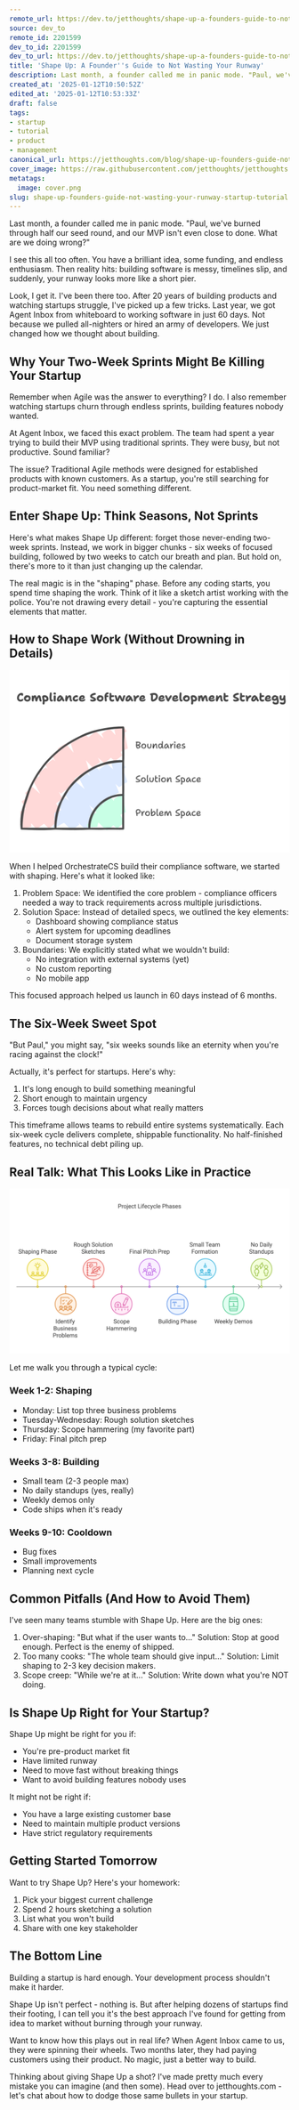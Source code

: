 ```yaml
---
remote_url: https://dev.to/jetthoughts/shape-up-a-founders-guide-to-not-wasting-your-runway-9kk
source: dev_to
remote_id: 2201599
dev_to_id: 2201599
dev_to_url: https://dev.to/jetthoughts/shape-up-a-founders-guide-to-not-wasting-your-runway-9kk
title: 'Shape Up: A Founder''s Guide to Not Wasting Your Runway'
description: Last month, a founder called me in panic mode. "Paul, we've burned through half our seed round, and...
created_at: '2025-01-12T10:50:52Z'
edited_at: '2025-01-12T10:53:33Z'
draft: false
tags:
- startup
- tutorial
- product
- management
canonical_url: https://jetthoughts.com/blog/shape-up-founders-guide-not-wasting-your-runway-startup-tutorial/
cover_image: https://raw.githubusercontent.com/jetthoughts/jetthoughts.github.io/master/content/blog/shape-up-founders-guide-not-wasting-your-runway-startup-tutorial/cover.png
metatags:
  image: cover.png
slug: shape-up-founders-guide-not-wasting-your-runway-startup-tutorial
---
```

Last month, a founder called me in panic mode. "Paul, we've burned through half our seed round, and our MVP isn't even close to done. What are we doing wrong?"

I see this all too often. You have a brilliant idea, some funding, and endless enthusiasm. Then reality hits: building software is messy, timelines slip, and suddenly, your runway looks more like a short pier.

Look, I get it. I've been there too. After 20 years of building products and watching startups struggle, I've picked up a few tricks. Last year, we got Agent Inbox from whiteboard to working software in just 60 days. Not because we pulled all-nighters or hired an army of developers. We just changed how we thought about building.

## Why Your Two-Week Sprints Might Be Killing Your Startup

Remember when Agile was the answer to everything? I do. I also remember watching startups churn through endless sprints, building features nobody wanted.

At Agent Inbox, we faced this exact problem. The team had spent a year trying to build their MVP using traditional sprints. They were busy, but not productive. Sound familiar?

The issue? Traditional Agile methods were designed for established products with known customers. As a startup, you're still searching for product-market fit. You need something different.

## Enter Shape Up: Think Seasons, Not Sprints

Here's what makes Shape Up different: forget those never-ending two-week sprints. Instead, we work in bigger chunks - six weeks of focused building, followed by two weeks to catch our breath and plan. But hold on, there's more to it than just changing up the calendar.

The real magic is in the "shaping" phase. Before any coding starts, you spend time shaping the work. Think of it like a sketch artist working with the police. You're not drawing every detail - you're capturing the essential elements that matter.

## How to Shape Work (Without Drowning in Details)

![circles of the shape work stages](file_0.png)

When I helped OrchestrateCS build their compliance software, we started with shaping. Here's what it looked like:

1. Problem Space: We identified the core problem - compliance officers needed a way to track requirements across multiple jurisdictions.
1. Solution Space: Instead of detailed specs, we outlined the key elements:
   - Dashboard showing compliance status
   - Alert system for upcoming deadlines
   - Document storage system
1. Boundaries: We explicitly stated what we wouldn't build:
   - No integration with external systems (yet)
   - No custom reporting
   - No mobile app

This focused approach helped us launch in 60 days instead of 6 months.

## The Six-Week Sweet Spot

"But Paul," you might say, "six weeks sounds like an eternity when you're racing against the clock!"

Actually, it's perfect for startups. Here's why:

1. It's long enough to build something meaningful
2. Short enough to maintain urgency
3. Forces tough decisions about what really matters

This timeframe allows teams to rebuild entire systems systematically. Each six-week cycle delivers complete, shippable functionality. No half-finished features, no technical debt piling up.

## Real Talk: What This Looks Like in Practice

![shapeup cycles time line](file_1.png)

Let me walk you through a typical cycle:

### Week 1-2: Shaping

- Monday: List top three business problems
- Tuesday-Wednesday: Rough solution sketches
- Thursday: Scope hammering (my favorite part)
- Friday: Final pitch prep

### Weeks 3-8: Building

- Small team (2-3 people max)
- No daily standups (yes, really)
- Weekly demos only
- Code ships when it's ready

### Weeks 9-10: Cooldown

- Bug fixes
- Small improvements
- Planning next cycle

## Common Pitfalls (And How to Avoid Them)

I've seen many teams stumble with Shape Up. Here are the big ones:

1. Over-shaping: "But what if the user wants to..."
   Solution: Stop at good enough. Perfect is the enemy of shipped.
2. Too many cooks: "The whole team should give input..."
   Solution: Limit shaping to 2-3 key decision makers.
3. Scope creep: "While we're at it..."
   Solution: Write down what you're NOT doing.

## Is Shape Up Right for Your Startup?

Shape Up might be right for you if:

- You're pre-product market fit
- Have limited runway
- Need to move fast without breaking things
- Want to avoid building features nobody uses

It might not be right if:

- You have a large existing customer base
- Need to maintain multiple product versions
- Have strict regulatory requirements

## Getting Started Tomorrow

Want to try Shape Up? Here's your homework:

1. Pick your biggest current challenge
2. Spend 2 hours sketching a solution
3. List what you won't build
4. Share with one key stakeholder

## The Bottom Line

Building a startup is hard enough. Your development process shouldn't make it harder.

Shape Up isn't perfect - nothing is. But after helping dozens of startups find their footing, I can tell you it's the best approach I've found for getting from idea to market without burning through your runway.

Want to know how this plays out in real life? When Agent Inbox came to us, they were spinning their wheels. Two months later, they had paying customers using their product. No magic, just a better way to build.

Thinking about giving Shape Up a shot? I've made pretty much every mistake you can imagine (and then some). Head over to jetthoughts.com - let's chat about how to dodge those same bullets in your startup.
